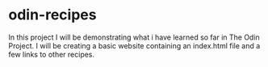 # odin-recipes
In this project I will be demonstrating what i have learned so far in The Odin Project. I will be creating a basic website containing an index.html file and a few links to other recipes.  
